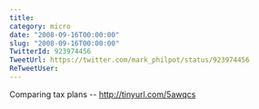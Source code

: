 ```yaml
---
title: 
category: micro
date: "2008-09-16T00:00:00"
slug: "2008-09-16T00:00:00"
TwitterId: 923974456
TweetUrl: https://twitter.com/mark_philpot/status/923974456
ReTweetUser: 
---
```


Comparing tax plans -- http://tinyurl.com/5awqcs